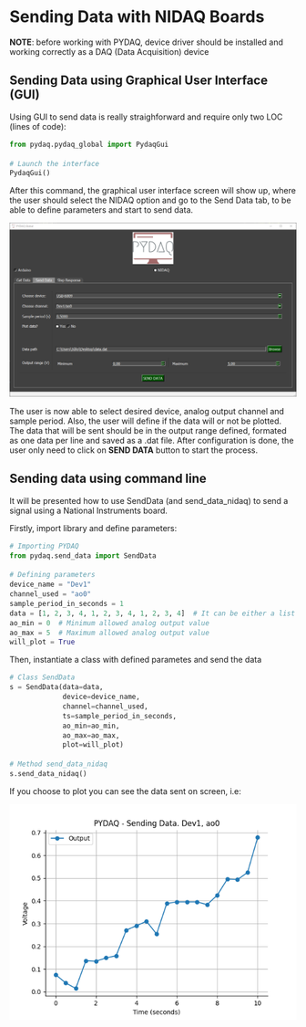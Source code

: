 # Sending Data with NIDAQ Boards

**NOTE**: before working with PYDAQ, device driver should be installed and working correctly as a DAQ (Data Acquisition)
device

## Sending Data using Graphical User Interface (GUI)

Using GUI to send data is really straighforward and require only
two LOC (lines of code):

```python
from pydaq.pydaq_global import PydaqGui

# Launch the interface
PydaqGui()
```

After this command, the graphical user interface screen will show up, where the
user should select the NIDAQ option and go to the Send Data tab,
to be able to define parameters and start to send data.

![](img/send_data_nidaq_gui.png)

The user is now able to select desired device, analog output channel and sample period. Also,
the user will define if the data will or not be plotted. The data that will be sent should be in
the output range defined, formated as one data per line and saved as a .dat file. After
configuration is done, the user only need to click on **SEND DATA** button to start the process.

## Sending data using command line

It will be presented how to use SendData (and send_data_nidaq) to send a signal using a National Instruments board.

Firstly, import library and define parameters:

```python
# Importing PYDAQ
from pydaq.send_data import SendData

# Defining parameters
device_name = "Dev1"
channel_used = "ao0"
sample_period_in_seconds = 1
data = [1, 2, 3, 4, 1, 2, 3, 4, 1, 2, 3, 4]  # It can be either a list or a numpy array
ao_min = 0  # Minimum allowed analog output value
ao_max = 5  # Maximum allowed analog output value
will_plot = True
```

Then, instantiate a class with defined parametes and send the data

```python
# Class SendData
s = SendData(data=data,
             device=device_name,
             channel=channel_used,
             ts=sample_period_in_seconds,
             ao_min=ao_min,
             ao_max=ao_max,
             plot=will_plot)

# Method send_data_nidaq
s.send_data_nidaq()
```

If you choose to plot you can see the data sent on screen, i.e:

![](img/sending_data_nidaq.png)
